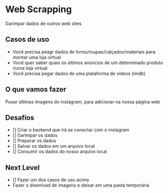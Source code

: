 # Web Scrapping

Garimpar dados de outros web sites

## Casos de uso

- Você precisa peagr dados de livros/roupas/calçados/materiais para montar uma loja virtual
- Você quer saber quais os últimos anúncios de um determinado produto numa loja virtual
- Você precisa pegar dados de uma plataforma de vídeos (imdb)

## O que vamos fazer

Puxar últimas imagens do instagram, para adicionar na nossa página web

## Desafios

- [] Criar o backend que irá se conectar com o instagram
- [] Garimpar os dados
- [] Preparar os dados
- [] Salvar os dados em um arquivo local
- [] Consumir os dados do nosso arquivo local

## Next Level

- [] Fazer um dos casos de uso acima
- Fazer o download de imagens e deixar em uma pasta temporária
